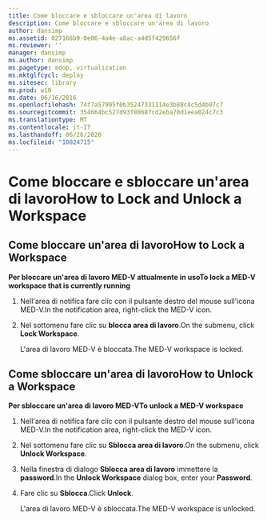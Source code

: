 ```yaml
---
title: Come bloccare e sbloccare un'area di lavoro
description: Come bloccare e sbloccare un'area di lavoro
author: dansimp
ms.assetid: 027166b9-0e06-4a4e-a8ac-a4d5f429656f
ms.reviewer: ''
manager: dansimp
ms.author: dansimp
ms.pagetype: mdop, virtualization
ms.mktglfcycl: deploy
ms.sitesec: library
ms.prod: w10
ms.date: 06/16/2016
ms.openlocfilehash: 74f7a57995f0b35247331114e3b88c4c5d4b97c7
ms.sourcegitcommit: 354664bc527d93f80687cd2eba70d1eea024c7c3
ms.translationtype: MT
ms.contentlocale: it-IT
ms.lasthandoff: 06/26/2020
ms.locfileid: "10824715"
---
```

# <span data-ttu-id="a89cf-103">Come bloccare e sbloccare un'area di lavoro</span><span class="sxs-lookup"><span data-stu-id="a89cf-103">How to Lock and Unlock a Workspace</span></span>


## <span data-ttu-id="a89cf-104">Come bloccare un'area di lavoro</span><span class="sxs-lookup"><span data-stu-id="a89cf-104">How to Lock a Workspace</span></span>


**<span data-ttu-id="a89cf-105">Per bloccare un'area di lavoro MED-V attualmente in uso</span><span class="sxs-lookup"><span data-stu-id="a89cf-105">To lock a MED-V workspace that is currently running</span></span>**

1.  <span data-ttu-id="a89cf-106">Nell'area di notifica fare clic con il pulsante destro del mouse sull'icona MED-V.</span><span class="sxs-lookup"><span data-stu-id="a89cf-106">In the notification area, right-click the MED-V icon.</span></span>

2.  <span data-ttu-id="a89cf-107">Nel sottomenu fare clic su **blocca area di lavoro**.</span><span class="sxs-lookup"><span data-stu-id="a89cf-107">On the submenu, click **Lock Workspace**.</span></span>

    <span data-ttu-id="a89cf-108">L'area di lavoro MED-V è bloccata.</span><span class="sxs-lookup"><span data-stu-id="a89cf-108">The MED-V workspace is locked.</span></span>

## <span data-ttu-id="a89cf-109">Come sbloccare un'area di lavoro</span><span class="sxs-lookup"><span data-stu-id="a89cf-109">How to Unlock a Workspace</span></span>


**<span data-ttu-id="a89cf-110">Per sbloccare un'area di lavoro MED-V</span><span class="sxs-lookup"><span data-stu-id="a89cf-110">To unlock a MED-V workspace</span></span>**

1.  <span data-ttu-id="a89cf-111">Nell'area di notifica fare clic con il pulsante destro del mouse sull'icona MED-V.</span><span class="sxs-lookup"><span data-stu-id="a89cf-111">In the notification area, right-click the MED-V icon.</span></span>

2.  <span data-ttu-id="a89cf-112">Nel sottomenu fare clic su **Sblocca area di lavoro**.</span><span class="sxs-lookup"><span data-stu-id="a89cf-112">On the submenu, click **Unlock Workspace**.</span></span>

3.  <span data-ttu-id="a89cf-113">Nella finestra di dialogo **Sblocca area di lavoro** immettere la **password**.</span><span class="sxs-lookup"><span data-stu-id="a89cf-113">In the **Unlock Workspace** dialog box, enter your **Password**.</span></span>

4.  <span data-ttu-id="a89cf-114">Fare clic su **Sblocca**.</span><span class="sxs-lookup"><span data-stu-id="a89cf-114">Click **Unlock**.</span></span>

    <span data-ttu-id="a89cf-115">L'area di lavoro MED-V è sbloccata.</span><span class="sxs-lookup"><span data-stu-id="a89cf-115">The MED-V workspace is unlocked.</span></span>

 

 





